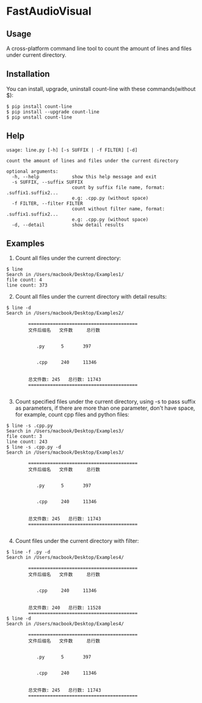 # FastAudioVisual 

## Usage
A cross-platform command line tool to count the amount of lines and files under current directory.

## Installation
You can install, upgrade, uninstall count-line with these commands(without $):
```
$ pip install count-line
$ pip install --upgrade count-line
$ pip unstall count-line
```

## Help
```
usage: line.py [-h] [-s SUFFIX | -f FILTER] [-d]

count the amount of lines and files under the current directory

optional arguments:
  -h, --help            show this help message and exit
  -s SUFFIX, --suffix SUFFIX
                        count by suffix file name, format: .suffix1.suffix2...
                        e.g: .cpp.py (without space)
  -f FILTER, --filter FILTER
                        count without filter name, format: .suffix1.suffix2...
                        e.g: .cpp.py (without space)
  -d, --detail          show detail results
```

## Examples
1. Count all files under the current directory:
```
$ line
Search in /Users/macbook/Desktop/Examples1/
file count: 4
line count: 373
```
2. Count all files under the current directory with detail results:
```
$ line -d
Search in /Users/macbook/Desktop/Examples2/

		========================================
		文件后缀名	文件数		总行数
		

		   .py		5		397
		

		   .cpp		240		11346
		

		总文件数: 245	总行数: 11743
		========================================
		

```
3. Count specified files under the current directory, using -s to pass suffix as parameters, if there are more than one parameter, don't have space, for example, count cpp files and python files:
```
$ line -s .cpp.py
Search in /Users/macbook/Desktop/Examples3/
file count: 3
line count: 243
$ line -s .cpp.py -d
Search in /Users/macbook/Desktop/Examples3/

		========================================
		文件后缀名	文件数		总行数
		

		   .py		5		397
		

		   .cpp		240		11346
		

		总文件数: 245	总行数: 11743
		========================================
		
```
4. Count files under the current directory with filter:
```
$ line -f .py -d
Search in /Users/macbook/Desktop/Examples4/

		========================================
		文件后缀名	文件数		总行数
		

		   .cpp		240		11346
		

		总文件数: 240	总行数: 11528
		========================================
$ line -d
Search in /Users/macbook/Desktop/Examples4/

		========================================
		文件后缀名	文件数		总行数
		

		   .py		5		397
		

		   .cpp		240		11346
		

		总文件数: 245	总行数: 11743
		========================================

		
```

